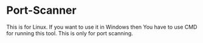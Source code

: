 # Port-Scanner
This is for Linux. If you want to use it in Windows then You have to use CMD for running this tool. This is only for port scanning. 
